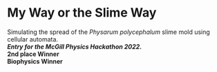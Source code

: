 # My Way or the Slime Way
Simulating the spread of the *Physarum polycephalum* slime mold using cellular automata.<br/>
***Entry for the McGill Physics Hackathon 2022.***<br/>
**2nd place Winner**<br/>
**Biophysics Winner**<br/>
